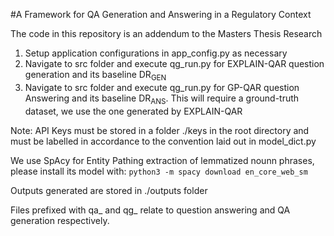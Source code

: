 #A Framework for QA Generation and Answering in a Regulatory Context

The code in this repository is an addendum to the Masters Thesis Research

1) Setup application configurations in app_config.py as necessary
2) Navigate to src folder and execute qg_run.py for EXPLAIN-QAR question generation and its baseline DR<sub>GEN</sub>
3) Navigate to src folder and execute qg_run.py for GP-QAR question Answering and its baseline DR<sub>ANS</sub>. This will require a ground-truth dataset, we use the one generated by EXPLAIN-QAR

Note: API Keys must be stored in a folder ./keys in the root directory and must be labelled in accordance to the convention laid out in model_dict.py

We use SpAcy for Entity Pathing extraction of lemmatized nounn phrases, please install its model with:
```python3 -m spacy download en_core_web_sm```

Outputs generated are stored in ./outputs folder 

Files prefixed with qa_ and qg_ relate to question answering and QA generation respectively.


